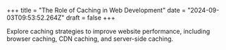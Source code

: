 +++
title = "The Role of Caching in Web Development"
date = "2024-09-03T09:53:52.264Z"
draft = false
+++

  Explore caching strategies to improve website performance, including browser caching, CDN caching, and server-side caching.
        